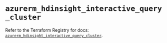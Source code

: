 # `azurerm_hdinsight_interactive_query_cluster`

Refer to the Terraform Registry for docs: [`azurerm_hdinsight_interactive_query_cluster`](https://registry.terraform.io/providers/hashicorp/azurerm/4.19.0/docs/resources/hdinsight_interactive_query_cluster).
